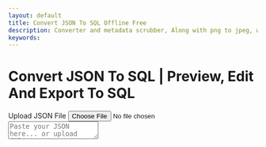 ```yaml
---
layout: default
title: Convert JSON To SQL Offline Free
description: Converter and metadata scrubber, Along with png to jpeg, wav to mp3, Recet Image & Much more;
keywords: 
---
```

<script src="https://cdn.jsdelivr.net/npm/sql-formatter@12.2.0/dist/sql-formatter.min.js"></script>
<script src="https://code.jquery.com/jquery-3.6.0.min.js"></script>
<script src="https://cdn.jsdelivr.net/npm/jsonview@1.2.0/dist/jquery.jsonview.min.js"></script>
<link href="https://cdn.jsdelivr.net/npm/jsonview@1.2.0/dist/jquery.jsonview.min.css" rel="stylesheet">



<h1>Convert JSON To SQL | Preview, Edit And Export To SQL</h1>
<!-- Tool section -->
<section class="tool-section container">
    <div class="upload-section">
        <label for="json-file" class="upload-label">Upload JSON File</label>
        <input type="file" id="json-file" accept=".json">
    </div>

<div id="loader" style="display:none;">⏳ Loading file...</div>
    <div style="width: 99%; justify-content: flex-end; margin-top: 1rem; position: sticky; display:none;"
        id="exportOptions">
        <label class="export-label" onclick="convertToSQL()"><u>Convert JSON To SQL</u></label>
    </div>
</section>
<div id="json-tool-wrapper">
  <div id="json-editor-container">
   <textarea id="json-editor" placeholder="Paste your JSON here... or upload file"></textarea>
  </div>
  <div id="json-viewer-container" style="display: flex; justify-content:start;">
   <div id="json-tree-viewer" style="display: flex; justify-content:start;"></div>
  </div>
</div>
<div style="min-width: 100%; display:none; justify-content: flex-end; margin-top: 1rem; margin-bottom: 1rem;" id="exportButtons">
 <label class="export-label" onclick="exportToSQL()"><u> Export To SQL</u></label>
 <label class="export-label" onclick="showJson()"><u>Show JSON</u></label>
</div>
   <textarea id="sql-viewer" placeholder="Data Will Be Displayed Here" style="display:none; width: 98%; margin-left: 1rem; height: 68vh;"></textarea>

<script src="/assets/js/json-to-sql.js"></script>


